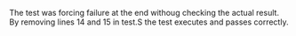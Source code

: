The test was forcing failure at the end withoug checking the actual result.
By removing lines 14 and 15 in test.S the test executes and passes correctly.